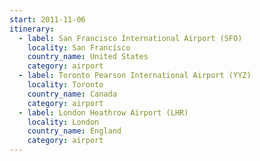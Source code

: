 ```yaml
---
start: 2011-11-06
itinerary:
  - label: San Francisco International Airport (SFO)
    locality: San Francisco
    country_name: United States
    category: airport
  - label: Toronto Pearson International Airport (YYZ)
    locality: Toronto
    country_name: Canada
    category: airport
  - label: London Heathrow Airport (LHR)
    locality: London
    country_name: England
    category: airport
---
```

